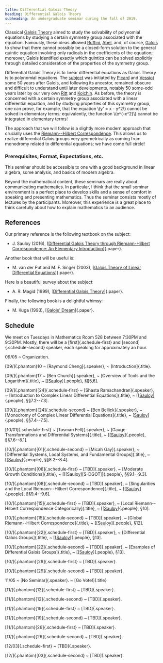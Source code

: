 ```yaml
---
title: Differential Galois Theory
heading: Differential Galois Theory
subheading: An undergraduate seminar during the fall of 2019.
---
```


Classical [Galois Theory](https://en.wikipedia.org/wiki/Galois_theory) aimed to
study the solvability of polynomial equations by studying a certain symmetry
group associated with the equation. Famously, these ideas allowed
[Ruffini](https://en.wikipedia.org/wiki/Paolo_Ruffini),
[Abel](https://en.wikipedia.org/wiki/Niels_Henrik_Abel),
and, of course, [Galois](https://en.wikipedia.org/wiki/%C3%89variste_Galois) to
show that there cannot possibly be a closed-form solution to the general quintic
equation involving only radicals in the coefficients of the equation; moreover,
Galois identified exactly which quintics can be solved explicitly through
detailed consideration of the properties of the symmetry group.

Differential Galois Theory is to linear differential equations as Galois Theory
is to polynomial equations. The
[subject](https://en.wikipedia.org/wiki/Picard%E2%80%93Vessiot_theory) was
initiated by [Picard](https://en.wikipedia.org/wiki/%C3%89mile_Picard) and
[Vessiot](https://en.wikipedia.org/wiki/Ernest_Vessiot) some 50 years after
Galois, and following its ancestor, remained obscure and difficult to understand
until later developments, notably 50 some-odd years later by our very own
[Ritt](https://en.wikipedia.org/wiki/Joseph_Ritt) and
[Kolchin](https://en.wikipedia.org/wiki/Ellis_Kolchin). As before, the theory is
concerned with a certain symmetry group associated with a linear differential
equation, and by studying properties of this symmetry group, one can prove, for
example, that the equation \\(y' = x - y^2\\) cannot be solved in elementary
terms; equivalently, the function \\(e^{-x\^2}\\) cannot be integrated in
elementary terms!

The approach that we will follow is a slightly more modern approach that
crucially uses the [Riemann--Hilbert
Correspondence](https://en.wikipedia.org/wiki/Riemann%E2%80%93Hilbert_correspondence).
This allows us to realize differential Galois groups very geometrically as
coming from monodromy related to differential equations; we have come full
circle!

### Prerequisites, Format, Expectations, etc.

This seminar should be accessible to one with a good background in linear
algebra, some analysis, and basics of modern algebra.

Beyond the mathematical content, these seminars are really about communicating
mathematics. In particular, I think that the small seminar environment is a
perfect place to develop skills and a sense of comfort in speaking and
presenting mathematics. Thus the seminar consists mostly of lectures by the
participants. Moreover, this experience is a great place to think carefully
about how to explain mathematics to an audience.

## References

Our primary reference is the following textbook on the subject:

* J. Sauloy (2016),
[[Differential Galois Theory through Riemann-Hilbert Correspondence: An Elementary Introduction][S-DGT]]{.paper}.

Another book that will be useful is:

* M. van der Put and M. F. Singer (2003),
[[Galois Theory of Linear Differential Equations][vdPS-GTLDE]]{.paper}.

Here is a beautiful survey about the subject:

* A. R. Magid (1999),
[[Differential Galois Theory](https://www.ams.org/notices/199909/fea-magid.pdf)]{.paper}.

Finally, the following book is a delightful whimsy:

* M. Kuga (1993),
[[Galois' Dream](https://link.springer.com/book/10.1007%2F978-1-4612-0329-2)]{.paper}.

## Schedule

We meet on Tuesdays in Mathematics Room 528 between 7:30PM and 9:30PM.
Mostly, there will be a [first]{.schedule-first} and [second]{.schedule-second}
speaker, each speaking for approximately an hour.

09/05
  ~ Organization.

[09/]{.phantom}10
  ~ [Raymond Cheng]{.speaker},
  ~ [Introduction]{.title}.

[09/]{.phantom}17
  ~ [Ben Church]{.speaker},
  ~ [Overview of Tools and the Logarithm]{.title},
  ~ \[[[Sauloy][S-DGT]]{.people}, §§5,6\].

[09/]{.phantom}[24]{.schedule-first}
  ~ [Shasta Ramachandran]{.speaker},
  ~ [Introduction to Complex Linear Differential Equations]{.title},
  ~ \[[[Sauloy][S-DGT]]{.people}, §§7.2--7.3\].

[09/]{.phantom}[24]{.schedule-second}
  ~ [Ben Bellick]{.speaker},
  ~ [Monodromy of Complex Linear Differential Equations]{.title},
  ~ \[[Sauloy][S-DGT]]{.people}, §§7.4--7.5\].

[10/01]{.schedule-first}
  ~ [Tasman Fell]{.speaker},
  ~ [Gauge Transformations and Differential Systems]{.title},
  ~ \[[[Sauloy][S-DGT]]{.people}, §§7.6--8.1\].

[10/]{.phantom}[01]{.schedule-second}
  ~ [Micah Gay]{.speaker},
  ~ [Differential Systems, Local Systems, and Fundamental Groups]{.title},
  ~ \[[[Sauloy][S-DGT]]{.people}, §§8.2--8.4\].

[10/]{.phantom}[08]{.schedule-first}
  ~ [TBD]{.speaker},
  ~ [Moderate Growth Conditions]{.title},
  ~ \[[[Sauloy][S-DGOT]]{.people}, §§9.1--9.3\].

[10/]{.phantom}[08]{.schedule-second}
  ~ [TBD]{.speaker},
  ~ [Singularities and the Local Riemann--Hilbert Correspondence]{.title},
  ~ \[[[Sauloy][S-DGT]]{.people}, §§9.4--9.6\].

[10/]{.phantom}[15]{.schedule-first}
  ~ [TBD]{.speaker},
  ~ [Local Riemann--Hilbert Correspondence Categorically]{.title},
  ~ \[[[Sauloy][S-DGT]]{.people}, §10\].

[10/]{.phantom}[15]{.schedule-second}
  ~ [TBD]{.speaker},
  ~ [Global Riemann--Hilbert Correspondence]{.title},
  ~ \[[[Sauloy][S-DGT]]{.people}, §12\].

[10/]{.phantom}[22]{.schedule-first}
  ~ [TBD]{.speaker},
  ~ [Differential Galois Groups]{.title},
  ~ \[[[Sauloy][S-DGT]]{.people}, §13\].

[10/]{.phantom}[22]{.schedule-second}
  ~ [TBD]{.speaker},
  ~ [Examples of Differential Galois Groups]{.title},
  ~ \[[[Sauloy][S-DGT]]{.people}, §13\].

[10/]{.phantom}[29]{.schedule-first}
  ~ [TBD]{.speaker}.

[10/]{.phantom}[29]{.schedule-second}
  ~ [TBD]{.speaker}.

11/05
  ~ [No Seminar]{.speaker}.
  ~ [Go Vote!]{.title}

[11/]{.phantom}[12]{.schedule-first}
  ~ [TBD]{.speaker}.

[11/]{.phantom}[12]{.schedule-second}
  ~ [TBD]{.speaker}.

[11/]{.phantom}[19]{.schedule-first}
  ~ [TBD]{.speaker}.

[11/]{.phantom}[19]{.schedule-second}
  ~ [TBD]{.speaker}.

[11/]{.phantom}[26]{.schedule-first}
  ~ [TBD]{.speaker}.

[11/]{.phantom}[26]{.schedule-second}
  ~ [TBD]{.speaker}.

[12/03]{.schedule-first}
  ~ [TBD]{.speaker}.

[12/]{.phantom}[03]{.schedule-second}
  ~ [TBD]{.speaker}.

[S-DGT]: <https://www.ams.org/books/gsm/177/>
[vdPS-GTLDE]: <https://link.springer.com/book/10.1007%2F978-3-642-55750-7>
